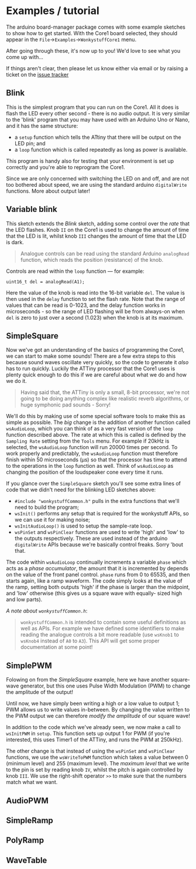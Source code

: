 # Examples / tutorial

The arduino board-manager package comes with some example
sketches to show how to get started. With the Core1 board
selected, they should appear in the
`File`->`Examples`->`WonkystuffCore1` menu.

After going through these, it's now up to you! We'd
love to see what you come up with…

If things aren't clear, then please let us know either via email
or by raising a ticket on the
[issue tracker](https://github.com/wonkystuff/wonkystuff.github.io/issues)

## Blink

This is the simplest program that you can run on the Core1. All it
does is flash the LED every other second - there is no audio output.
It is very similar to the 'blink' program that you may have used
with an Arduino Uno or Nano, and it has the same structure:

- a `setup` function which tells the ATtiny that there will be
  output on the LED pin; and
- a `loop` function which is called repeatedly as long as power
  is available.

This program is handy also for testing that your environment is
set up correctly and you're able to reprogram the Core1.

Since we are only concerned with switching the LED on and off,
and are not too bothered about speed, we are using the standard
arduino `digitalWrite` functions. More about output later!

## Variable blink

This sketch extends the _Blink_ sketch, adding some control over
the *rate* that the LED flashes. Knob `II` on the Core1 is used to
change the amount of time that the LED is lit, whilst knob `III`
changes the amount of time that the LED is dark.

> Analogue controls can be read using the standard Arduino
> `analogRead` function, which reads the position (resistance) of
> the knob.

Controls are read within the `loop` function — for example:

`uint16_t del = analogRead(A1);`

Here the value of the knob is read into the 16-bit variable `del`.
The value is then used in the `delay` function to set the flash
rate. Note that the range of values that can be read is 0-1023,
and the delay function works in microseconds - so the range of
LED flashing will be from always-on when `del` is zero to just
over a second (1.023) when the knob is at its maximum.

## SimpleSquare

Now we've got an understanding of the basics of programming
the Core1, we can start to make some sounds! There are a few
extra steps to this because sound waves oscillate very quickly,
so the code to generate it *also* has to run quickly. Luckily
the ATTiny processor that the Core1 uses is plenty quick enough
to do this if we are careful about what we do and how we do it.

> Having said that, the ATTiny is only a small, 8-bit processor,
> we're not going to be doing anything complex like realistic
> reverb algorithms, or huge symphonic pad sounds - Sorry!

We'll do this by making use of some special software tools to
make this as simple as possible. The *big* change is the addition
of another function called `wsAudioLoop`, which you can think of
as a very fast version of the `loop` function described above.
The rate at which this is called is defined by the `Sampling Rate`
setting from the `Tools` menu. For example if 20kHz is selected,
the `wsAudioLoop` function will run 20000 times per second. To
work properly and predictably, the `wsAudioLoop` function must
therefore finish within 50 microseconds (µs) so that the processor
has time to attend to the operations in the `loop` function as well.
Think of `wsAudioLoop` as changing the position of the loudspeaker
cone every time it runs.

If you glance over the `SimpleSquare` sketch you'll see some
extra lines of code that we didn't need for the blinking LED
sketches above:

- `#include "wonkystuffCommon.h"` pulls in the
  extra functions that we'll need to build the program;
- `wsInit()` performs any setup that is required for the
  wonkystuff APIs, so we can use it for making noise;
- `wsInitAudioLoop()` is used to setup the sample-rate loop.
- `wsPinSet` and `wsPinClear` functions are used to write
  'high' and 'low' to the outputs respectively. These are
  used instead of the arduino `digitalWrite` APIs because
  we're basically control freaks. Sorry 'bout that.

The code within `wsAudioLoop` continually increments a
variable `phase` which acts as a _phase accumulator_, the
amount that it is incremented by depends on the value of
the front panel control. `phase` runs from 0 to 65535, and
then starts again, like a ramp waveform. The code simply
looks at the value of the ramp, setting both outputs
'high' if the phase is larger than the midpoint, and
'low' otherwise (this gives us a square wave with equally-
sized high and low parts).

_A note about `wonkystuffCommon.h`_:
> `wonkystuffCommon.h` is intended to contain some useful
> definitions as well as APIs. For example we have defined
> some identifiers to make reading the analogue controls a
> bit more readable (use `wsKnob1` to `wsKnob4` instead of
> `A0` to `A3`). This API will get some proper documentation
> at some point!

## SimplePWM

Folowing on from the _SimpleSquare_ example, here we have
another square-wave generator, but this one uses Pulse Width
Modulation (PWM) to change the amplitude of the output!

Until now, we have simply been writing a high or a low value
to output 1; PWM allows us to write values in-between. By
changing the value written to the PWM output we can therefore
_modify the amplitude_ of our square wave!

In addition to the code which we've already seen, we now
make a call to `wsInitPWM` in `setup`. This function
sets up output 1 for PWM (if you're interested, this uses
Timer1 of the ATTiny, and runs the PWM at 250kHz).

The other change is that instead of using the `wsPinSet`
and `wsPinClear` functions, we use the `wsWriteToPWM` function
which takes a value between 0 (minimum level) and 255 (maximum
level). The _maximum level_ that we write to the pin is
set by reading knob `IV`, whilst the pitch is again controlled
by knob `III`. We use the right-shift operator `>>` to make
sure that the numbers match what we want.

## AudioPWM

## SimpleRamp

## PolyRamp

## WaveTable
